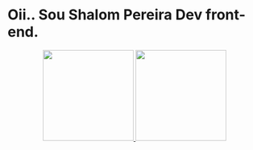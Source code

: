 <h1>Oii.. Sou <strong>Shalom Pereira </strong>Dev front-end.</h1>
    <div align="center">
        <a href="https://github.com/shalomsantos">
        <img height="180em"
                src="https://github-readme-stats.vercel.app/api?username=shalomsantos&show_icons=true&theme=dark&include_all_commits=true&count_private=true" />
        <img height="180em"
                src="https://github-readme-stats.vercel.app/api/top-langs/?username=shalomsantos&layout=compact&langs_count=7&theme=dark" />
    </div>
